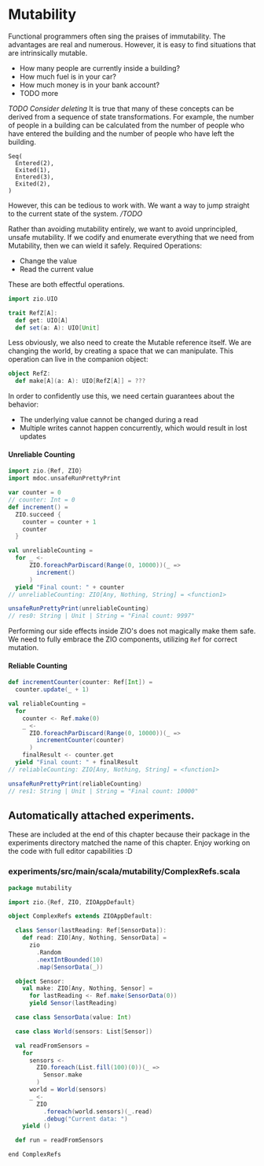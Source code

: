 # Mutability

Functional programmers often sing the praises of immutability.
The advantages are real and numerous.
However, it is easy to find situations that are intrinsically mutable.

- How many people are currently inside a building?
- How much fuel is in your car?
- How much money is in your bank account?
- TODO more

*TODO Consider deleting*
It is true that many of these concepts can be derived from a sequence of state transformations.
For example, the number of people in a building can be calculated from the number of people who have entered the building and the number of people who have left the building.

```
Seq(
  Entered(2),
  Exited(1),
  Entered(3),
  Exited(2),
)
```
However, this can be tedious to work with.
We want a way to jump straight to the current state of the system.
*/TODO*
    

Rather than avoiding mutability entirely, we want to avoid unprincipled, unsafe mutability.
If we codify and enumerate everything that we need from Mutability, then we can wield it safely.
Required Operations:

- Change the value
- Read the current value

These are both effectful operations.

```scala
import zio.UIO

trait RefZ[A]:
  def get: UIO[A]
  def set(a: A): UIO[Unit]
```

Less obviously, we also need to create the Mutable reference itself.
We are changing the world, by creating a space that we can manipulate.
This operation can live in the companion object:

```scala
object RefZ:
  def make[A](a: A): UIO[RefZ[A]] = ???
```

In order to confidently use this, we need certain guarantees about the behavior:

- The underlying value cannot be changed during a read
- Multiple writes cannot happen concurrently, which would result in lost updates

#### Unreliable Counting

```scala
import zio.{Ref, ZIO}
import mdoc.unsafeRunPrettyPrint

var counter = 0
// counter: Int = 0
def increment() =
  ZIO.succeed {
    counter = counter + 1
    counter
  }

val unreliableCounting =
  for _ <-
      ZIO.foreachParDiscard(Range(0, 10000))(_ =>
        increment()
      )
  yield "Final count: " + counter
// unreliableCounting: ZIO[Any, Nothing, String] = <function1>

unsafeRunPrettyPrint(unreliableCounting)
// res0: String | Unit | String = "Final count: 9997"
```

Performing our side effects inside ZIO's does not magically make them safe.
We need to fully embrace the ZIO components, utilizing `Ref` for correct mutation.

#### Reliable Counting

```scala
def incrementCounter(counter: Ref[Int]) =
  counter.update(_ + 1)

val reliableCounting =
  for
    counter <- Ref.make(0)
    _ <-
      ZIO.foreachParDiscard(Range(0, 10000))(_ =>
        incrementCounter(counter)
      )
    finalResult <- counter.get
  yield "Final count: " + finalResult
// reliableCounting: ZIO[Any, Nothing, String] = <function1>

unsafeRunPrettyPrint(reliableCounting)
// res1: String | Unit | String = "Final count: 10000"
```

## Automatically attached experiments.
 These are included at the end of this
 chapter because their package in the
 experiments directory matched the name
 of this chapter. Enjoy working on the
 code with full editor capabilities :D

 

### experiments/src/main/scala/mutability/ComplexRefs.scala
```scala
package mutability

import zio.{Ref, ZIO, ZIOAppDefault}

object ComplexRefs extends ZIOAppDefault:

  class Sensor(lastReading: Ref[SensorData]):
    def read: ZIO[Any, Nothing, SensorData] =
      zio
        .Random
        .nextIntBounded(10)
        .map(SensorData(_))

  object Sensor:
    val make: ZIO[Any, Nothing, Sensor] =
      for lastReading <- Ref.make(SensorData(0))
      yield Sensor(lastReading)

  case class SensorData(value: Int)

  case class World(sensors: List[Sensor])

  val readFromSensors =
    for
      sensors <-
        ZIO.foreach(List.fill(100)(0))(_ =>
          Sensor.make
        )
      world = World(sensors)
      _ <-
        ZIO
          .foreach(world.sensors)(_.read)
          .debug("Current data: ")
    yield ()

  def run = readFromSensors

end ComplexRefs

```

            